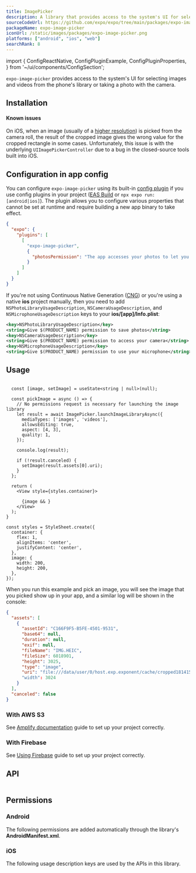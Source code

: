 ```yaml
---
title: ImagePicker
description: A library that provides access to the system's UI for selecting images and videos from the phone's library or taking a photo with the camera.
sourceCodeUrl: https://github.com/expo/expo/tree/main/packages/expo-image-picker
packageName: expo-image-picker
iconUrl: /static/images/packages/expo-image-picker.png
platforms: ["android", "ios", "web"]
searchRank: 8
---
```


import {
  ConfigReactNative,
  ConfigPluginExample,
  ConfigPluginProperties,
} from '~/ui/components/ConfigSection';

`expo-image-picker` provides access to the system's UI for selecting images and videos from the phone's library or taking a photo with the camera.

## Installation

#### Known issues&ensp;

On iOS, when an image (usually of a [higher resolution](http://www.openradar.me/49866214)) is picked from the camera roll, the result of the cropped image gives the wrong value for the cropped rectangle in some cases. Unfortunately, this issue is with the underlying `UIImagePickerController` due to a bug in the closed-source tools built into iOS.

## Configuration in app config

You can configure `expo-image-picker` using its built-in [config plugin](/config-plugins/introduction/) if you use config plugins in your project ([EAS Build](/build/introduction) or `npx expo run:[android|ios]`). The plugin allows you to configure various properties that cannot be set at runtime and require building a new app binary to take effect.

```json app.json
{
  "expo": {
    "plugins": [
      [
        "expo-image-picker",
        {
          "photosPermission": "The app accesses your photos to let you share them with your friends."
        }
      ]
    ]
  }
}
```

If you're not using Continuous Native Generation ([CNG](/workflow/continuous-native-generation/)) or you're using a native **ios** project manually, then you need to add `NSPhotoLibraryUsageDescription`, `NSCameraUsageDescription`, and `NSMicrophoneUsageDescription` keys to your **ios/[app]/Info.plist**:

```xml Info.plist
<key>NSPhotoLibraryUsageDescription</key>
<string>Give $(PRODUCT_NAME) permission to save photos</string>
<key>NSCameraUsageDescription</key>
<string>Give $(PRODUCT_NAME) permission to access your camera</string>
<key>NSMicrophoneUsageDescription</key>
<string>Give $(PRODUCT_NAME) permission to use your microphone</string>
```

## Usage

```tsx

  const [image, setImage] = useState<string | null>(null);

  const pickImage = async () => {
    // No permissions request is necessary for launching the image library
    let result = await ImagePicker.launchImageLibraryAsync({
      mediaTypes: ['images', 'videos'],
      allowsEditing: true,
      aspect: [4, 3],
      quality: 1,
    });

    console.log(result);

    if (!result.canceled) {
      setImage(result.assets[0].uri);
    }
  };

  return (
    <View style={styles.container}>
      
      {image && }
    </View>
  );
}

const styles = StyleSheet.create({
  container: {
    flex: 1,
    alignItems: 'center',
    justifyContent: 'center',
  },
  image: {
    width: 200,
    height: 200,
  },
});
```

When you run this example and pick an image, you will see the image that you picked show up in your app, and a similar log will be shown in the console:

```json collapseHeight=425
{
  "assets": [
    {
      "assetId": "C166F9F5-B5FE-4501-9531",
      "base64": null,
      "duration": null,
      "exif": null,
      "fileName": "IMG.HEIC",
      "fileSize": 6018901,
      "height": 3025,
      "type": "image",
      "uri": "file:///data/user/0/host.exp.exponent/cache/cropped1814158652.jpg"
      "width": 3024
    }
  ],
  "canceled": false
}
```

### With AWS S3

See [Amplify documentation](https://docs.amplify.aws/) guide to set up your project correctly.

### With Firebase

See [Using Firebase](/guides/using-firebase/) guide to set up your project correctly.

## API

```js

```

## Permissions

### Android

The following permissions are added automatically through the library's **AndroidManifest.xml**.

### iOS

The following usage description keys are used by the APIs in this library.